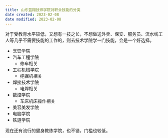 ```yaml
---
title: 山东蓝翔技师学院对职业技能的分类
date created: 2023-02-08
date modified: 2023-02-08
---
```


对于受教育水平较低，又想有一技之长，不想做送外卖、保安、服务员、流水线工人等几乎不需要技能的工作的，则去技术学院学一门技能，会是一个好选择。

- 烹饪学院
- 汽车工程学院
	- 修车相关
- 工程机械学院
	- 挖掘机相关
- 焊接技术学院
	- 电焊相关
- 数控学院
	- 车床机床操作相关
- 美容美发学院
- 电脑学院
- 铁道学院

现在还有流行的健身教练学院，也不错，门槛也较低。
